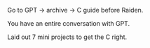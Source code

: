 Go to GPT -> archive -> C guide before Raiden.

You have an entire conversation with GPT.

Laid out 7 mini projects to get the C right.
